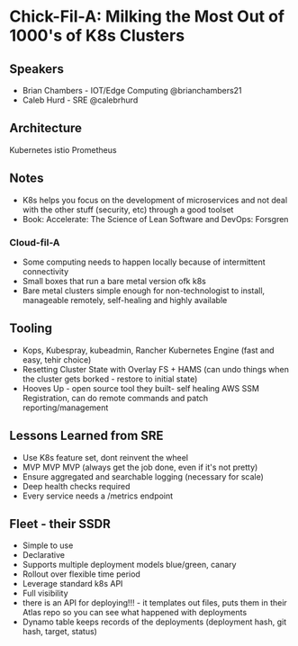 # Chick-Fil-A: Milking the Most Out of 1000's of K8s Clusters

## Speakers

- Brian Chambers - IOT/Edge Computing @brianchambers21
- Caleb Hurd - SRE @calebrhurd

## Architecture

Kubernetes
istio
Prometheus

## Notes

- K8s helps you focus on the development of microservices and not deal with the other stuff (security, etc) through a good toolset
- Book: Accelerate: The Science of Lean Software and DevOps: Forsgren

### Cloud-fil-A

- Some computing needs to happen locally because of intermittent connectivity
- Small boxes that run a bare metal version ofk k8s
- Bare metal clusters simple enough for non-technologist to install, manageable remotely, self-healing and highly available


## Tooling

- Kops, Kubespray, kubeadmin, Rancher Kubernetes Engine (fast and easy, tehir choice)
- Resetting Cluster State with Overlay FS + HAMS (can undo things when the cluster gets borked - restore to initial state)
- Hooves Up - open source tool they built- self healing AWS SSM Registration, can do remote commands and patch reporting/management

## Lessons Learned from SRE

- Use K8s feature set, dont reinvent the wheel
- MVP MVP MVP (always get the job done, even if it's not pretty)
- Ensure aggregated and searchable logging (necessary for scale)
- Deep health checks required
- Every service needs a /metrics endpoint

## Fleet - their SSDR

- Simple to use
- Declarative
- Supports multiple deployment models blue/green, canary
- Rollout over flexible time period
- Leverage standard k8s API
- Full visibility
- there is an API for deploying!!! - it templates out files, puts them in their Atlas repo so you can see what happened with deployments
- Dynamo table keeps records of the deployments (deployment hash, git hash, target, status)